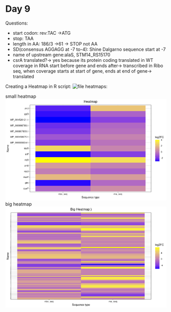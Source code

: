 # Day 9

Questions:
- start codon: rev:TAC ->ATG
- stop: TAA
- length in AA: 186/3 ->61 -> STOP not AA
- SD(consensus AGGAGG at -7 to-4): Shine Dalgarno sequence start at -7
- name of upstream gene:alaS, STM14_RS15170
- csrA translated?-> yes because its protein coding
translated in WT coverage in RNA start before gene and ends after-> transcribed
in Ribo seq, when coverage starts at start of gene, ends at end of gene-> translated

Creating a Heatmap in R
script: ![file](scripts/heatmap.R)
heatmaps: 

small heatmap ![image](images/Rplot.png)
big heatmap ![image](images/BigHeatmap.png)